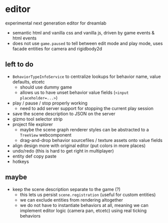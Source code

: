 # editor

experimental next generation editor for dreamlab

- semantic html and vanilla css and vanilla js, driven by game events & html events
- does not use `game.paused` to tell between edit mode and play mode, uses facade entities for camera and rigidbody2d

## left to do

- `BehaviorTypeInfoService` to centralize lookups for behavior name, value defaults, etcetc
  - should use dummy game
  - allows us to have unset behavior value fields (`<input placeholder=...>`)
- play / pause / stop properly working
  - need to add server support for stopping the current play session
- save the scene description to JSON on the server
- gizmo tool selector strip
- project file explorer
  - maybe the scene graph renderer styles can be abstracted to a `TreeView` webcomponent
  - drag-and-drop behavior sourcefiles / texture assets onto value fields
- align design more with original editor (put colors in more places)
- undo/redo (this is hard to get right in multiplayer)
- entity def copy paste
- hotkeys

## maybe

- keep the scene description separate to the game (?)
  - this lets us persist `scene.registration` (useful for custom entities)
  - we can exclude entities from rendering altogether
  - we do not have to instantiate behaviors at all, meaning we can implement editor logic (camera pan, etcetc) using real ticking behaviors

